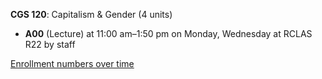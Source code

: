 **CGS 120**: Capitalism & Gender (4 units)

- **A00** (Lecture) at 11:00 am–1:50 pm on Monday, Wednesday at RCLAS R22 by staff

[Enrollment numbers over time](./CGS120.tsv)
